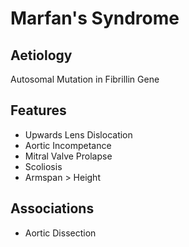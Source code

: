 # Marfan's Syndrome

## Aetiology
Autosomal Mutation in Fibrillin Gene

## Features
* Upwards Lens Dislocation
* Aortic Incompetance
* Mitral Valve Prolapse
* Scoliosis
* Armspan > Height

## Associations
* Aortic Dissection

